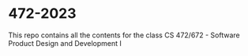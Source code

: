 # 472-2023

This repo contains all the contents for the class CS 472/672 - Software Product Design and Development I
